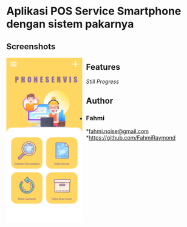 # Aplikasi POS Service Smartphone dengan sistem pakarnya

## Screenshots
<img src="https://github.com/FahmiRaymond/Servicephone/raw/master/Dashboard.png"
     alt="Dashboard"
     style="float: left; margin-right: 10px;"
     width="200" />

## Features
*Still Progress*

## Author
* ### Fahmi
*fahmi.noise@gmail.com
*https://github.com/FahmiRaymond
